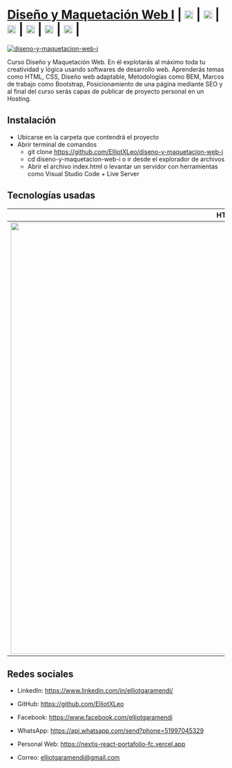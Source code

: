 # [Diseño y Maquetación Web I](https://elliotxleo.github.io/diseno-y-maquetacion-web-i/) | [<img src="https://image.flaticon.com/icons/png/512/174/174857.png" height="20"/>](https://www.linkedin.com/in/elliotgaramendi/) | [<img src="https://image.flaticon.com/icons/png/512/733/733553.png" height="20"/>](https://github.com/ElliotXLeo) | [<img src="https://image.flaticon.com/icons/png/512/145/145802.png" height="20"/>](https://www.facebook.com/elliotgaramendi) | [<img src="https://image.flaticon.com/icons/png/512/1384/1384055.png" height="20"/>](https://api.whatsapp.com/send?phone=51997045329) | [<img src="https://image.flaticon.com/icons/png/512/975/975645.png" height="20"/>](https://nextjs-react-portafolio-fc.vercel.app) | [<img src="https://image.flaticon.com/icons/png/512/5439/5439199.png" height="20"/>](mailto:elliotgaramendi@gmail.com) | 

[![diseno-y-maquetacion-web-i](https://i.postimg.cc/ZKNstTLz/diseno-y-maquetacion-web-i.png)](https://elliotxleo.github.io/diseno-y-maquetacion-web-i)

Curso Diseño y Maquetación Web. En él explotarás al máximo toda tu creatividad y lógica usando softwares de desarrollo web.
Aprenderás temas como HTML, CSS, Diseño web adaptable, Metodologías como BEM, Marcos de trabajo como Bootstrap, Posicionamiento de una página mediante SEO y al final del curso serás capas de publicar de proyecto personal en un Hosting.

## Instalación
- Ubicarse en la carpeta que contendrá el proyecto
- Abrir terminal de comandos
  - git clone https://github.com/ElliotXLeo/diseno-y-maquetacion-web-i
  - cd diseno-y-maquetacion-web-i o ir desde el explorador de archivos
  - Abrir el archivo index.html o levantar un servidor con herramientas como Visual Studio Code + Live Server

## Tecnologías usadas
| HTML | CSS |
| --- | --- |
| <img src="https://javier-rodriguez.vercel.app/img/logos/html-5.svg" width="1000"/> | <img src="https://upload.wikimedia.org/wikipedia/commons/thumb/3/3d/CSS.3.svg/1200px-CSS.3.svg.png" width="1000"/> |

## Redes sociales
- LinkedIn: https://www.linkedin.com/in/elliotgaramendi/

- GitHub: https://github.com/ElliotXLeo

- Facebook: https://www.facebook.com/elliotgaramendi

- WhatsApp: https://api.whatsapp.com/send?phone=51997045329

- Personal Web: https://nextjs-react-portafolio-fc.vercel.app

- Correo: elliotgaramendi@gmail.com